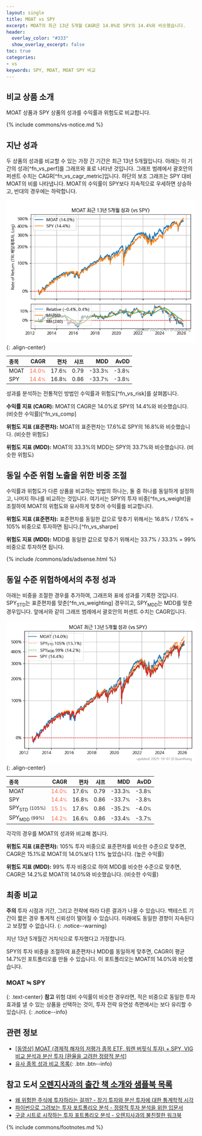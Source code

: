 ```yaml
---
layout: single
title: MOAT vs SPY
excerpt: MOAT의 최근 13년 5개월 CAGR은 14.0%로 SPY의 14.4%와 비슷했습니다.
header:
  overlay_color: "#333"
  show_overlay_excerpt: false
toc: true
categories:
- vs
keywords: SPY, MOAT, MOAT SPY 비교
---
```


## 비교 상품 소개


MOAT 상품과 SPY 상품의 성과를 수익률과 위험도로 비교합니다.





{% include commons/vs-notice.md %}

## 지난 성과

두 상품의 성과를 비교할 수 있는 가장 긴 기간은 최근 13년 5개월입니다. 아래는 이 기간의 성과[^fn_vs_perf]를 그래프와 표로 나타낸 것입니다.
그래프 범례에서 괄호안의 퍼센트 수치는 CAGR[^fn_vs_cagr_metric]입니다.
하단의 보조 그래프는 SPY 대비 MOAT의 비를 나타냅니다.
MOAT의 수익률이 SPY보다 지속적으로 우세하면 상승하고, 반대의 경우에는 하락합니다.

![MOAT](/vs/images/moat-vs-spy_dual.png){: .align-center}

| **종목** | **CAGR** | **편차** | **샤프** | **MDD** | **AvDD** |
| :------------ | ------: | -----------: | -------: | ------: | -------: |
| MOAT | <span style="color: tomato">14.0<small>%</small></span> | 17.6<small>%</small> | 0.79 | -33.3<small>%</small> | -3.8<small>%</small> |
| SPY | <span style="color: tomato">14.4<small>%</small></span> | 16.8<small>%</small> | 0.86 | -33.7<small>%</small> | -3.8<small>%</small> |

<!-- more -->


성과를 분석하는 전통적인 방법인 수익률과 위험도[^fn_vs_risk]를 살펴봅니다.

**수익률 지표 (CAGR):** MOAT의 CAGR은 14.0%로 SPY의 14.4%와 비슷했습니다. (비슷한 수익률)[^fn_vs_comp]

**위험도 지표 (표준편차):** MOAT의 표준편차는 17.6%로 SPY의 16.8%와 비슷했습니다. (비슷한 위험도)

**위험도 지표 (MDD):** MOAT의 33.3%의 MDD는 SPY의 33.7%와 비슷했습니다. (비슷한 위험도)



## 동일 수준 위험 노출을 위한 비중 조절

수익률과 위험도가 다른 상품을 비교하는 방법의 하나는, 둘 중 하나를 동일하게 설정하고, 나머지 하나를 비교하는 것입니다.
여기서는 SPY의 투자 비중[^fn_vs_weight]을 조절하여 MOAT의 위험도와 유사하게 맞추어 수익률를 비교합니다.

**위험도 지표 (표준편차):** 표준편차를 동일한 값으로 맞추기 위해서는 16.8% / 17.6% = 105% 비중으로 투자하면 됩니다.[^fn_vs_sharpe]

**위험도 지표 (MDD):** MDD를 동일한 값으로 맞추기 위해서는 33.7% / 33.3% = 99% 비중으로 투자하면 됩니다.


{% include /commons/ads/adsense.html %}



## 동일 수준 위험하에서의 추정 성과

아래는 비중을 조절한 경우를 추가하여, 그래프와 표에 성과를 기록한 것입니다.
SPY<sub>STD</sub>는 표준편차를 맞춘[^fn_vs_weighting] 경우이고, SPY<sub>MDD</sub>는 MDD를 맞춘 경우입니다.
앞에서와 같이 그래프 범례에서 괄호안의 퍼센트 수치는 CAGR입니다.


![MOAT](/vs/images/moat-vs-spy.png){: .align-center}



| **종목** | **CAGR** | **편차** | **샤프** | **MDD** | **AvDD** |
| :------------ | ------: | -----------: | -------: | ------: | -------: |
| MOAT | <span style="color: tomato">14.0<small>%</small></span> | 17.6<small>%</small> | 0.79 | -33.3<small>%</small> | -3.8<small>%</small> |
| SPY | <span style="color: tomato">14.4<small>%</small></span> | 16.8<small>%</small> | 0.86 | -33.7<small>%</small> | -3.8<small>%</small> |
| SPY<sub>STD</sub> <small>(105%)</small> | <span style="color: tomato">15.1<small>%</small></span> | 17.6<small>%</small> | 0.86 | -35.2<small>%</small> | -4.0<small>%</small> |
| SPY<sub>MDD</sub> <small>(99%)</small> | <span style="color: tomato">14.2<small>%</small></span> | 16.6<small>%</small> | 0.86 | -33.4<small>%</small> | -3.7<small>%</small> |



각각의 경우를 MOAT의 성과와 비교해 봅니다.

**위험도 지표 (표준편차):** 105% 투자 비중으로 표준편차를 비슷한 수준으로 맞추면, CAGR은 15.1%로 MOAT의 14.0%보다 1.1% 높았습니다. (높은 수익률)

**위험도 지표 (MDD):** 99% 투자 비중으로 하여 MDD를 비슷한 수준으로 맞추면, CAGR은 14.2%로 MOAT의 14.0%와 비슷했습니다. (비슷한 수익률)




## 최종 비교

**주의** 투자 시점과 기간, 그리고 전략에 따라 다른 결과가 나올 수 있습니다. 백테스트 기간이 짧은 경우 통계적 신뢰성이 떨어질 수 있습니다. 미래에도 동일한 경향이 지속된다고 보장할 수 없습니다.
{: .notice--warning}

지난 13년 5개월간 거치식으로 투자했다고 가정합니다.

SPY의 투자 비중을 조절하여 표준편차나 MDD를 동일하게 맞추면, CAGR이 평균 14.7%인 포트폴리오를 만들 수 있습니다.
이 포트폴리오는 MOAT의 14.0%와 비슷했습니다.

### MOAT ≒ SPY
{: .text-center}
**참고** 위험 대비 수익률이 비슷한 경우라면, 적은 비중으로 동일한 투자 효과를 낼 수 있는 상품을 선택하는 것이, 투자 전략 유연성 측면에서는 보다 유리할 수 있습니다.
{: .notice--info}


## 관련 정보

- [[동영상] MOAT (경제적 해자의 저평가 종목 ETF, 워렌 버핏식 투자) + SPY, VIG 비교 분석과 분산 투자 [환율을 고려한 정량적 분석]](https://youtu.be/kUh2FZ1tRsI)
- [유사 종목 성과 비교 목록](/vs/){: .btn .btn--info}


## 참고 도서 [오렌지사과의 출간 책 소개와 샘플북 목록](https://kongdori.tistory.com/691)

- [왜 위험한 주식에 투자하라는 걸까? - 장기 투자와 분산 투자에 대한 통계학적 시각](https://kongdori.tistory.com/421)
- [파이썬으로 그려보는 투자 포트폴리오 분석  - 정량적 투자 분석을 위한 입문서](https://kongdori.tistory.com/643)
- [구글 시트로 시작하는 투자 포트폴리오 분석 - 오렌지사과의 불친절한 워크북](https://kongdori.tistory.com/449)

{% include commons/footnotes.md %}